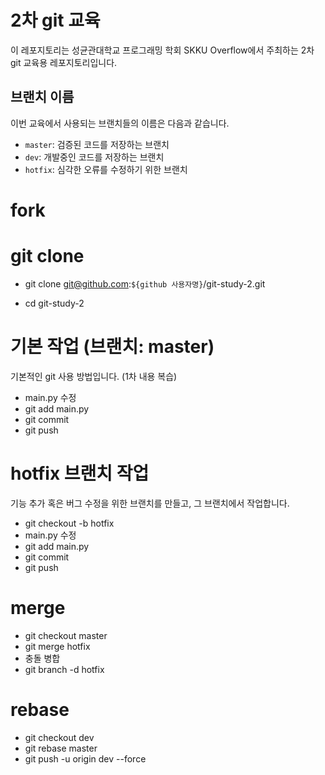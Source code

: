 # 2차 git 교육

이 레포지토리는 성균관대학교 프로그래밍 학회 SKKU Overflow에서 주최하는 2차 git 교육용 레포지토리입니다.

## 브랜치 이름

이번 교육에서 사용되는 브랜치들의 이름은 다음과 같습니다.

- `master`: 검증된 코드를 저장하는 브랜치
- `dev`: 개발중인 코드를 저장하는 브랜치
- `hotfix`: 심각한 오류를 수정하기 위한 브랜치

# fork

# git clone

- git clone git@github.com:`${github 사용자명}`/git-study-2.git

- cd git-study-2

# 기본 작업 (브랜치: master)

기본적인 git 사용 방법입니다. (1차 내용 복습)

- main.py 수정
- git add main.py
- git commit
- git push

# hotfix 브랜치 작업

기능 추가 혹은 버그 수정을 위한 브랜치를 만들고, 그 브랜치에서 작업합니다.

- git checkout -b hotfix
- main.py 수정
- git add main.py
- git commit
- git push

# merge

- git checkout master
- git merge hotfix
- 충돌 병합
- git branch -d hotfix

# rebase

- git checkout dev
- git rebase master
- git push -u origin dev --force

